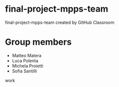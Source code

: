 # final-project-mpps-team
final-project-mpps-team created by GitHub Classroom

# Group members
- Matteo Matera
- Luca Polenta
- Michela Proietti
- Sofia Santilli

work